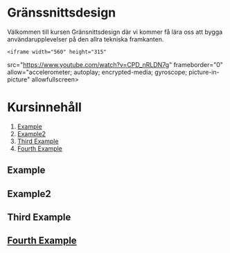 # Gränssnittsdesign

Välkommen till kursen Gränsnittsdesign där vi kommer få lära oss att bygga användarupplevelser på den allra tekniska framkanten.

    <iframe width="560" height="315"
src="https://www.youtube.com/watch?v=CPD_nRLDN7g" 
frameborder="0" 
allow="accelerometer; autoplay; encrypted-media; gyroscope; picture-in-picture" 
allowfullscreen></iframe>

# Kursinnehåll
1. [Example](#example)
2. [Example2](#example2)
3. [Third Example](#third-example)
4. [Fourth Example](#fourth-examplehttpwwwfourthexamplecom)


## Example
## Example2
## Third Example
## [Fourth Example](http://www.fourthexample.com) 

